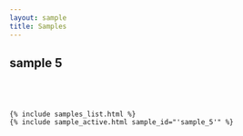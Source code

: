 ```yaml
---
layout: sample
title: Samples
---
```

<div id="wrapper">
 
<div id="content_area">
<div id="content_body">
<div id="sample">
<h2>sample 5</h2>
<div align="center" style="padding:20px;">
</div>
</div>
</div>
</div>

    {% include samples_list.html %}
    {% include sample_active.html sample_id="'sample_5'" %}

</div>

